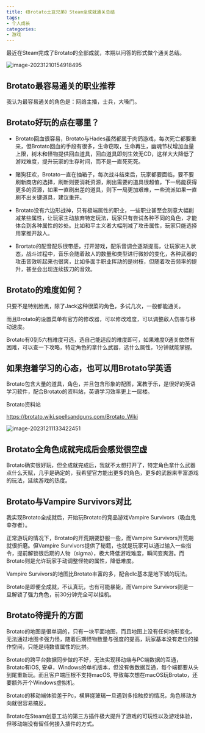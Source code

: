```yaml
---
title: 《Brotato土豆兄弟》Steam全成就通关总结
tags:
- 个人成长
categories:
- 游戏
---
```


最近在Steam完成了Brotato的全部成就，本期以问答的形式做个通关总结。

![image-20231210154918495](https://cdn.fangyuanxiaozhan.com/assets/1702194565186H1jTeydP.png)

## Brotato最容易通关的职业推荐

我认为最容易通关的角色是：网络主播，士兵，大嗓门。

## Brotato好玩的点在哪里？

- Brotato回血很容易，Brotato与Hades虽然都属于肉鸽游戏，每次死亡都要重来，但Brotato回血的手段有很多，生命窃取，生命再生，幽魂节杖增加血量上限，树木和怪物提供回血道具，回血道具即刻生效无CD，这样大大降低了游戏难度，提升玩家的生存时间，而不是一直死死死。

- 赌狗狂欢，Brotato一直在抽箱子，每次战斗结束后，玩家都要面临，要不要刷新商店的选择，刷新则要消耗资源，刷出需要的道具很超值，下一局能获得更多的资源，如果一直刷出差的道具，则下一局更加艰难，一些流派如果一直刷不出关键道具，建议重开。

- Brotato没有六边形战神，只有极端属性的职业，一些职业甚至会刻意大幅削减某些属性，让玩家主动放弃特定玩法，玩家只有尝试各种不同的角色，才能体会到各种属性的妙处。比如和平主义者大幅削减了攻击属性，玩家只能选择用掌推开敌人。

- Brortato的配音配乐很带感，打开游戏，配乐音调会逐渐提高，让玩家进入状态，战斗过程中，音乐会随着敌人的数量和类型进行微妙的变化，各种武器的攻击音效听起来也很爽，比如多面手职业挥动的是树枝，但随着攻击频率的提升，甚至会出现连续拔刀的音效。



## Brotato的难度如何？

只要不是特别脸黑，除了Jack这种很菜的角色，多试几次，一般都能通关。

而且Brotato的设置菜单有官方的修改器，可以修改难度，可以调整敌人伤害与移动速度。

Brotato有0到5六档难度可选，选自己能适应的难度即可，如果难度0通关依然有困难，可以查一下攻略，特定角色的拿什么武器，选什么属性，1分钟就能掌握。

## 如果抱着学习的心态，也可以用Brotato学英语

Brotato包含大量的道具，角色，并且包含形象的配图，寓教于乐，是很好的英语学习软件，配合Brotato的资料站，英语学习效率更上一层楼。

Brotato资料站

https://brotato.wiki.spellsandguns.com/Brotato_Wiki



![image-20231211133422451](https://cdn.fangyuanxiaozhan.com/assets/1702272864106Jz6p7Y3N.png)


## Brotato全角色成就完成后会感觉很空虚

Brotato确实很好玩，但全成就完成后，我就不太想打开了，特定角色拿什么武器点什么天赋，几乎是确定的，我希望官方能出更多的角色，更多的武器来丰富游戏的玩法，延续游戏的热度。



## Brotato与Vampire Survivors对比

我实现Brotato全成就后，开始玩Brotato的竞品游戏Vampire Survivors（吸血鬼幸存者）。

正常游玩的情况下，Brotato的开荒期要舒服一些，而Vampire Survivors开荒期就很折磨。但Vampire Survivors提供了秘籍，也就是玩家可以通过输入一些指令，提前解锁很后期的人物（sigma），极大降低游戏难度，瞬间变爽游。而Brotato则是允许玩家手动调整怪物的属性，降低难度。

Vampire Survivors的地图比Brotato丰富的多，配合dlc基本是地下城的玩法。

Brotato是即便全成就，不认真玩，也有可能暴毙，而Vampire Survivors则是一旦解锁了强力角色，前30分钟完全可以挂机。



## Brotato待提升的方面

Brotato的地图是很单调的，只有一块平面地图，而且地图上没有任何地形变化。无法通过地图卡强力怪，随着后期怪物数量与强度的提高，玩家基本没有走位的操作空间，只能是纯数值属性的比拼。

Brotato的跨平台数据同步做的不好，无法实现移动端与PC端数据的互通，Brotato有iOS, 安卓，Windows的单机版本，但没有做数据互通，每个端都要从头到尾重新玩。而且客户端压根不支持macOS, 导致每次想在macOS玩Brotato，还要额外开个Windows虚拟机。

Brotato的移动端体验差于Pc，横屏搓玻璃一旦遇到多指触控的情况，角色移动方向就很容易搞反。

Brotato在Steam创意工坊的第三方插件极大提升了游戏的可玩性以及游戏体验，但移动端没有留任何接入插件的方式。

